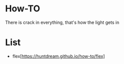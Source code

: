 # How-TO
There is crack in everything, that's how the light gets in

# List
- flex[https://huntdream.github.io/how-to/flex]
